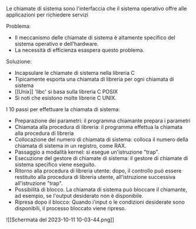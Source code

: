 Le chiamate di sistema sono l'interfaccia che il sistema operativo offre alle applicazioni per richiedere servizi

Problema:
- Il meccanismo delle chiamate di sistema è altamente specifico del sistema operativo e dell'hardware.
- La necessità di efficienza esaspera questo problema.

Soluzione:
- Incapsulare le chiamate di sistema nella libreria C
- Tipicamente esporta una chiamata di libreria per ogni chiamata di sistema
- [[Unix]] 'libc' si basa sulla libreria C POSIX
- Si noti che esistono molte librerie C UNIX.

I 10 passi per effettuare la chiamata di sistema:
- Preparazione dei parametri: il programma chiamante prepara i parametri
- Chiamata alla procedura di libreria: il programma effettua la chiamata alla procedura di libreria
- Collocazione del numero di chiamata di sistema: colloca il numero della chiamata di sistema in un registro, come RAX.
- Passaggio a modalità kernel: si esegue un'istruzione "trap".
- Esecuzione del gestore di chiamate di sistema: il gestore di chiamate di sistema specifico viene eseguito.
- Ritorno alla procedura di libreria utente: dopo, il controllo può essere restituito alla procedura di libreria utente, all'istruzione successiva all'istruzione "trap".
- Possibilità di blocco. La chiamata di sistema può bloccare il chiamante, ad esempio, se l'output desiderato non è disponibile.
- Ripresa dopo il blocco: Quando i'input o le condizioni desiderate sono disponibili, il processo bloccato viene ripreso.

![[Schermata del 2023-10-11 10-03-44.png]]

